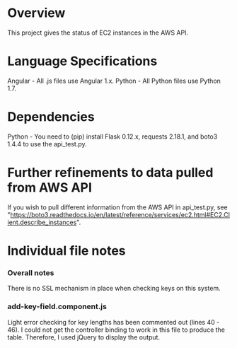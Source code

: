 # Overview

This project gives the status of EC2 instances in the AWS API.

# Language Specifications

Angular - All .js files use Angular 1.x.
Python - All Python files use Python 1.7.

# Dependencies

Python - You need to (pip) install Flask 0.12.x, requests 2.18.1, and boto3 1.4.4 to use the api_test.py.

# Further refinements to data pulled from AWS API

If you wish to pull different information from the AWS API in api_test.py, see "https://boto3.readthedocs.io/en/latest/reference/services/ec2.html#EC2.Client.describe_instances".

# Individual file notes

### Overall notes

There is no SSL mechanism in place when checking keys on this system.

### add-key-field.component.js

Light error checking for key lengths has been commented out (lines 40 - 46).
I could not get the controller binding to work in this file to produce the table.  Therefore, I used jQuery to display the output.